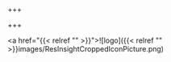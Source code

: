 +++

+++

<a href="{{< relref "" >}}">![logo]({{< relref "" >}}images/ResInsightCroppedIconPicture.png)</a>
